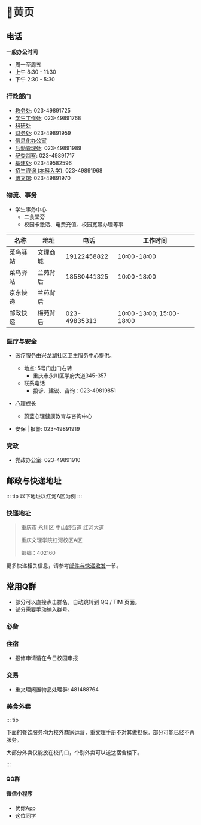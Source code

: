 # 📇黄页

## 电话

**一般办公时间**

- 周一至周五
- 上午 8:30 - 11:30
- 下午 2:30 - 5:30

### 行政部门

- [教务处](https://jxb.cqwu.edu.cn): 023-49891725
- [学生工作处](https://xgb.cqwu.edu.cn): 023-49891768
- [科研处](https://kjb.cqwu.edu.cn)
- [财务处](https://zcb.cqwu.edu.cn): 023-49891959
- [信息化办公室](https://nic.cqwu.edu.cn)
- [后勤管理处](https://bdgs.cqwu.edu.cn): 023-49891989
- [纪委监察](https://jw.cqwu.edu.cn): 023-49891717
- [基建处](https://hqxxw.cqwu.edu.cn): 023-49582596
- [招生咨询 (本科入学)](https://zb.cqwu.edu.cn): 023-49891968
- [博文馆](https://lib.cqwu.edu.cn/channel_22642.html): 023-49891970

### 物流、事务

- 学生事务中心
  - 二食堂旁
  - 校园卡激活、电费充值、校园宽带办理等事

| 名称         | 地址            | 电话      | 工作时间                |
| ------------ | --------------- | -------- | ----------------------- |
| 菜鸟驿站     | 文理商城        | 19122458822| 10:00-18:00            |
| 菜鸟驿站     | 兰苑背后        | 18580441325| 10:00-18:00            |
| 京东快递     | 兰苑背后        |            |                        |
| 邮政快递     | 梅苑背后        |023-49835313| 10:00-13:00; 15:00-18:00 |

### 医疗与安全

- 医疗服务由兴龙湖社区卫生服务中心提供。
  - 地点: 5号门出门右转
    - 重庆市永川区学府大道345-357
  - 联系电话
      - 投诉、建议、咨询：023-49819851

- 心理成长
  - 蔚蓝心理健康教育与咨询中心

- 安保 | 报警: 023-49891919

### 党政

- 党政办公室: 023-49891910

## 邮政与快递地址

::: tip
以下地址以红河A区为例
:::

### 快递地址<Badge text="适用于快递" type="tip"/>

> 重庆市 永川区 中山路街道 红河大道
>
> 重庆文理学院红河校区A区
>
> 邮编：402160

更多快递相关信息，请参考[邮件与快递收发](/service/mail-and-express/)一节。

## 常用Q群

* 部分可以直接点击群名，自动跳转到 QQ / TIM 页面。
* 部分需要手动输入群号。

### 必备 <Badge text="推荐加入" type="tip"/>

### 住宿

* 报修申请请在今日校园申报

### 交易

* 重文理闲置物品处理群: 481488764

### 美食外卖

::: tip

下面的餐饮服务均为校外商家运营，重文理手册不对其做担保。部分可能已经不再服务。

大部分外卖仅能放在校门口，个别外卖可以送达宿舍楼下。

:::

#### QQ群

#### 微信小程序

- 优你App
- 这位同学
